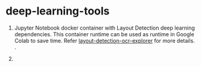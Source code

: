 # deep-learning-tools

1. Jupyter Notebook docker container with Layout Detection deep learning dependencies. 
   This container runtime can be used as runtime in Google Colab to save time.
   Refer [layout-detection-ocr-explorer](./layout-detection-ocr-explorer/ReadMe.md) for more details.
.

2. 